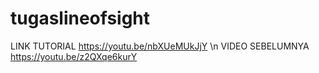 # tugaslineofsight

LINK TUTORIAL https://youtu.be/nbXUeMUkJjY \n
VIDEO SEBELUMNYA https://youtu.be/z2QXqe6kurY

